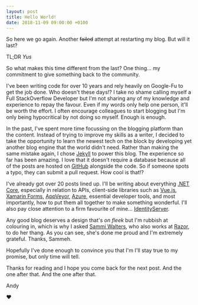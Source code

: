 ```yaml
---
layout: post
title: Hello World!
date: 2018-11-09 09:00:00 +0100
---
```


So here we go again. Another ~~failed~~ attempt at restarting my blog. But will it last?

TL;DR _Yus_

So what makes this time different from the last? One thing... my commitment to give something back to the community. 

I've been writing code for over 10 years and rely heavily on Google-Fu to get the job done. Who doesn't these days!? I take no shame calling myself a Full StackOverflow Developer but I'm not sharing any of my knowledge and experience to repay the favour. Even if my words only help one person, it'll be worth the effort. I often encourage colleagues to start blogging but I'm only being hypocritical by not doing so myself. Enough is enough. 

In the past, I've spent more time focussing on the blogging platform than the content. Instead of trying to improve my skills as a writer, I decided to take the opportunity to learn the newest tech on the block by developing yet another blog engine that the world didn't need. Rather than making the same mistake again, I chose [Jekyll](https://jekyllrb.com) to power this blog. The experience so far has been amazing. I love that it doesn't require a database because all of the posts are hosted on [GitHub](https://github.com/andrewgunn/andrewgunn.co.uk) alongside the code. So if someone spots a typo, they can submit a pull request. How cool is that!?

I've already got over 20 posts lined up. I'll be writing about everything [.NET Core](https://docs.microsoft.com/en-us/dotnet/core/), especially in relation to APIs, client-side libraries such as [Vue.js](https://vuejs.org), [Xamarin Forms](https://docs.microsoft.com/en-us/xamarin/xamarin-forms/), [AppVeyor](https://www.appveyor.com), [Azure](https://azure.microsoft.com/en-gb/), essential developer tools, and most importantly, how to put them all together to make something wonderful. I'll also pay close attention to a firm favourite of mine... [IdentityServer](https://identityserver.io).

Any good blog deserves a design that's _on fleek_ but I'm rubbish at colouring in, which is why I asked [Sammi Walters](https://twitter.com/sammivvwalters), who also works at [Razor](https://www.razor.co.uk), to do her thang. As you can see, she's done me proud and I'm extremely grateful. Thanks, Sammeh.  

Hopefully I've done enough to convince you that I'm I'll stay true to my promise, but only time will tell. 

Thanks for reading and I hope you come back for the next post. And the one after that. And the one after that. 

Andy

❤️
